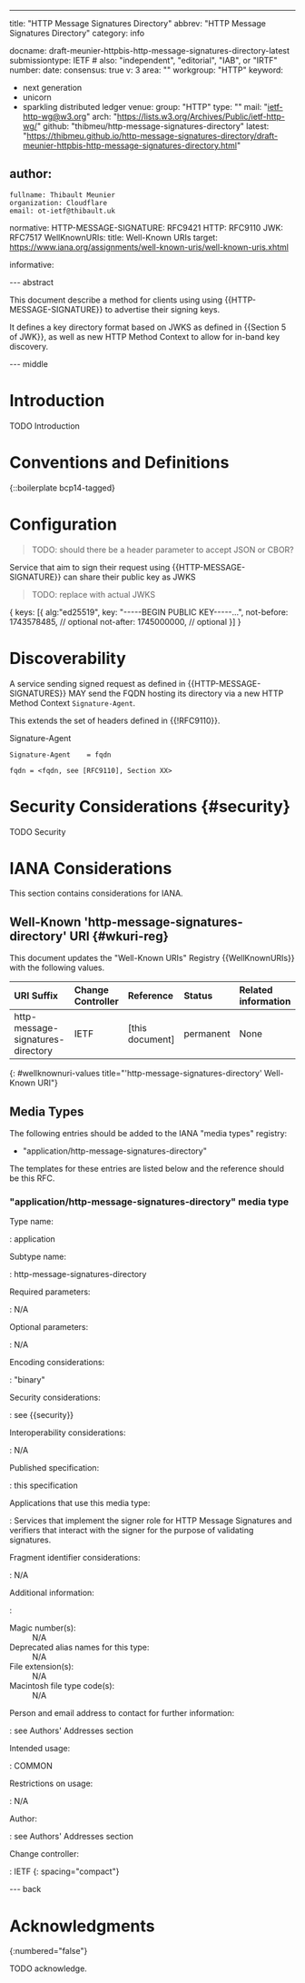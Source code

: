 ---
title: "HTTP Message Signatures Directory"
abbrev: "HTTP Message Signatures Directory"
category: info

docname: draft-meunier-httpbis-http-message-signatures-directory-latest
submissiontype: IETF  # also: "independent", "editorial", "IAB", or "IRTF"
number:
date:
consensus: true
v: 3
area: ""
workgroup: "HTTP"
keyword:
 - next generation
 - unicorn
 - sparkling distributed ledger
venue:
  group: "HTTP"
  type: ""
  mail: "ietf-http-wg@w3.org"
  arch: "https://lists.w3.org/Archives/Public/ietf-http-wg/"
  github: "thibmeu/http-message-signatures-directory"
  latest: "https://thibmeu.github.io/http-message-signatures-directory/draft-meunier-httpbis-http-message-signatures-directory.html"

author:
 -
    fullname: Thibault Meunier
    organization: Cloudflare
    email: ot-ietf@thibault.uk

normative:
  HTTP-MESSAGE-SIGNATURE: RFC9421
  HTTP: RFC9110
  JWK: RFC7517
  WellKnownURIs:
    title: Well-Known URIs
    target: https://www.iana.org/assignments/well-known-uris/well-known-uris.xhtml

informative:


--- abstract

This document describe a method for clients using using {{HTTP-MESSAGE-SIGNATURE}}
to advertise their signing keys.

It defines a key directory format based on JWKS as defined in {{Section 5 of JWK}},
as well as new HTTP Method Context to allow for in-band key discovery.


--- middle

# Introduction

TODO Introduction


# Conventions and Definitions

{::boilerplate bcp14-tagged}

# Configuration

> TODO: should there be a header parameter to accept JSON or CBOR?

Service that aim to sign their request using {{HTTP-MESSAGE-SIGNATURE}}  can share their public
key as JWKS

> TODO: replace with actual JWKS

{
  keys: [{
    alg:"ed25519",
    key: "-----BEGIN PUBLIC KEY-----...",
    not-before: 1743578485, // optional
    not-after: 1745000000, // optional
  }]
}

# Discoverability

A service sending signed request as defined in {{HTTP-MESSAGE-SIGNATURES}} MAY
send the FQDN hosting its directory via a new HTTP Method Context `Signature-Agent`.

This extends the set of headers defined in {{!RFC9110}}.

Signature-Agent

```
Signature-Agent    = fqdn

fqdn = <fqdn, see [RFC9110], Section XX>
```

# Security Considerations {#security}

TODO Security


# IANA Considerations

This section contains considerations for IANA.

## Well-Known 'http-message-signatures-directory' URI {#wkuri-reg}

This document updates the "Well-Known URIs" Registry {{WellKnownURIs}} with the
following values.

| URI Suffix  | Change Controller  | Reference | Status | Related information |
|:------------|:-------------------|:----------|:-------|:--------------------|
| http-message-signatures-directory | IETF | [this document] | permanent | None |
{: #wellknownuri-values title="'http-message-signatures-directory' Well-Known URI"}

## Media Types

The following entries should be added to the IANA "media types"
registry:

- "application/http-message-signatures-directory"

The templates for these entries are listed below and the
reference should be this RFC.

### "application/http-message-signatures-directory" media type

Type name:

: application

Subtype name:

: http-message-signatures-directory

Required parameters:

: N/A

Optional parameters:

: N/A

Encoding considerations:

: "binary"

Security considerations:

: see {{security}}

Interoperability considerations:

: N/A

Published specification:

: this specification

Applications that use this media type:

: Services that implement the signer role for HTTP Message
  Signatures and verifiers that interact with the signer for
  the purpose of validating signatures.


Fragment identifier considerations:

: N/A

Additional information:

: <dl spacing="compact">
  <dt>Magic number(s):</dt><dd>N/A</dd>
  <dt>Deprecated alias names for this type:</dt><dd>N/A</dd>
  <dt>File extension(s):</dt><dd>N/A</dd>
  <dt>Macintosh file type code(s):</dt><dd>N/A</dd>
  </dl>

Person and email address to contact for further information:

: see Authors' Addresses section

Intended usage:

: COMMON

Restrictions on usage:

: N/A

Author:

: see Authors' Addresses section

Change controller:

: IETF
{: spacing="compact"}


--- back

# Acknowledgments
{:numbered="false"}

TODO acknowledge.
